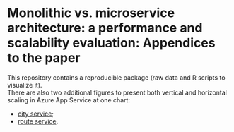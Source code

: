 # Monolithic vs. microservice architecture: a performance and scalability evaluation: Appendices to the paper
This repository contains a reproducible package (raw data and R scripts to visualize it).   
There are also two additional figures to present both vertical and horizontal scaling in Azure App Service at one chart:
- [city service](AzureAppService/city_all.pdf);
- [route service](AzureAppService/route_all.pdf).



